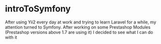 # introToSymfony

After using Yii2 every day at work and trying to learn Laravel for a while,
my attention turned to Symfony. After working on some Prestashop Modules
(Prestashop versions above 1.7 are using it) I decided to see what I can do
with it
